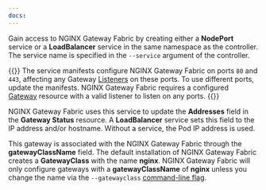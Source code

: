 ```yaml
---
docs:
---
```


Gain access to NGINX Gateway Fabric by creating either a **NodePort** service or a **LoadBalancer** service in the same namespace as the controller. The service name is specified in the `--service` argument of the controller.

{{<important>}}
The service manifests configure NGINX Gateway Fabric on ports `80` and `443`, affecting any Gateway [Listeners](https://gateway-api.sigs.k8s.io/references/spec/#gateway.networking.k8s.io/v1beta1.Listener) on these ports. To use different ports, update the manifests. NGINX Gateway Fabric requires a configured [Gateway](https://gateway-api.sigs.k8s.io/api-types/gateway/#gateway) resource with a valid listener to listen on any ports.
{{</important>}}

NGINX Gateway Fabric uses this service to update the **Addresses** field in the **Gateway Status** resource. A **LoadBalancer** service sets this field to the IP address and/or hostname. Without a service, the Pod IP address is used.

This gateway is associated with the NGINX Gateway Fabric through the **gatewayClassName** field. The default installation of NGINX Gateway Fabric creates a **GatewayClass** with the name **nginx**. NGINX Gateway Fabric will only configure gateways with a **gatewayClassName** of **nginx** unless you change the name via the `--gatewayclass` [command-line flag](/docs/cli-help.md#static-mode).
